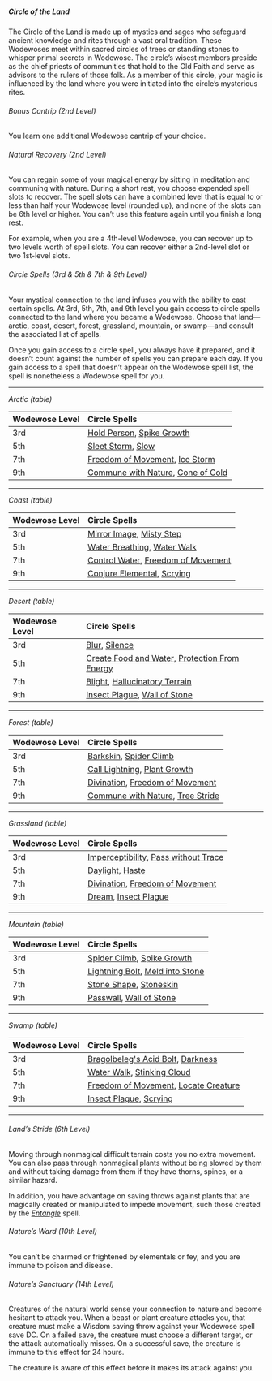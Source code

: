 ##### Circle of the Land

The Circle of the Land is made up of mystics and sages who safeguard ancient knowledge and rites through a vast oral tradition.
These Wodewoses meet within sacred circles of trees or standing stones to whisper primal secrets in Wodewose.
The circle’s wisest members preside as the chief priests of communities that hold to the Old Faith and serve as advisors to the rulers of those folk.
As a member of this circle, your magic is influenced by the land where you were initiated into the circle’s mysterious rites.

###### Bonus Cantrip (2nd Level)

You learn one additional Wodewose cantrip of your choice.

###### Natural Recovery (2nd Level)

You can regain some of your magical energy by sitting in meditation and communing with nature.
During a short rest, you choose expended spell slots to recover.
The spell slots can have a combined level that is equal to or less than half your Wodewose level (rounded up), and none of the slots can be 6th level or higher.
You can’t use this feature again until you finish a long rest.

For example, when you are a 4th-level Wodewose, you can recover up to two levels worth of spell slots.
You can recover either a 2nd-level slot or two 1st-level slots.

###### Circle Spells (3rd & 5th & 7th & 9th Level)

Your mystical connection to the land infuses you with the ability to cast certain spells.
At 3rd, 5th, 7th, and 9th level you gain access to circle spells connected to the land where you became a Wodewose.
Choose that land—arctic, coast, desert, forest, grassland, mountain, or swamp—and consult the associated list of spells.

Once you gain access to a circle spell, you always have it prepared, and it doesn’t count against the number of spells you can prepare each day.
If you gain access to a spell that doesn’t appear on the Wodewose spell list, the spell is nonetheless a Wodewose spell for you.

___
<!-- markdownlint-disable-next-line no-emphasis-as-heading -->
_Arctic (table)_

| Wodewose Level | Circle Spells                                                                                                                                   |
|:---------------|:------------------------------------------------------------------------------------------------------------------------------------------------|
| 3rd            | [Hold Person](#Hold_Person_hold_person), [Spike Growth](#Spike_Growth_spike_growth)                                                             |
| 5th            | [Sleet Storm](#Sleet_Storm_sleet_storm), [Slow](#Slow_slow)                                                                                     |
| 7th            | [Freedom of Movement](#Freedom_of_Movement_freedom_of_movement), [Ice Storm](#Ice_Storm_ice_storm)                                              |
| 9th            | [Commune with Nature](#Commune_with_Nature_commune_with_nature), [Cone of Cold](#Cone_of_Cold_cone_of_cold)                                     |

___
<!-- markdownlint-disable-next-line no-emphasis-as-heading -->
_Coast (table)_

| Wodewose Level | Circle Spells                                                                                                                                   |
|:---------------|:------------------------------------------------------------------------------------------------------------------------------------------------|
| 3rd            | [Mirror Image](#Mirror_Image_mirror_image), [Misty Step](#Misty_Step_misty_step)                                                                |
| 5th            | [Water Breathing](#Water_Breathing_water_breathing), [Water Walk](#Water_Walk_water_walk)                                                       |
| 7th            | [Control Water](#Control_Water_control_water), [Freedom of Movement](#Freedom_of_Movement_freedom_of_movement)                                  |
| 9th            | [Conjure Elemental](#Conjure_Elemental_conjure_elemental), [Scrying](#Scrying_scrying)                                                          |

___
<!-- markdownlint-disable-next-line no-emphasis-as-heading -->
_Desert (table)_

| Wodewose Level | Circle Spells                                                                                                                                   |
|:---------------|:------------------------------------------------------------------------------------------------------------------------------------------------|
| 3rd            | [Blur](#Blur_blur), [Silence](#Silence_silence)                                                                                                 |
| 5th            | [Create Food and Water](#Create_Food_and_Water_create_food_and_water), [Protection From Energy](#Protection_from_Energy_protection_from_energy) |
| 7th            | [Blight](#Blight_blight), [Hallucinatory Terrain](#Hallucinatory_Terrain_hallucinatory_terrain)                                                 |
| 9th            | [Insect Plague](#Insect_Plague_insect_plague), [Wall of Stone](#Wall_of_Stone_wall_of_stone)                                                    |

___

<!-- markdownlint-disable-next-line no-emphasis-as-heading -->
_Forest (table)_

| Wodewose Level | Circle Spells                                                                                                                                |
|:---------------|:---------------------------------------------------------------------------------------------------------------------------------------------|
| 3rd            | [Barkskin](#Barkskin_barkskin), [Spider Climb](#Spider_Climb_spider_climb)                                                                   |
| 5th            | [Call Lightning](#Call_Lightning_call_lightning), [Plant Growth](#Plant_Growth_plant_growth)                                                 |
| 7th            | [Divination](#Divination_divination), [Freedom of Movement](#Freedom_of_Movement_freedom_of_movement)                                        |
| 9th            | [Commune with Nature](#Commune_with_Nature_commune_with_nature), [Tree Stride](#Tree_Stride_tree_stride)                                     |

___
<!-- markdownlint-disable-next-line no-emphasis-as-heading -->
_Grassland (table)_

| Wodewose Level | Circle Spells                                                                                                                                |
|:---------------|:---------------------------------------------------------------------------------------------------------------------------------------------|
| 3rd            | [Imperceptibility](#Imperceptibility_imperceptibility), [Pass without Trace](#Pass_without_Trace_pass_without_trace)                         |
| 5th            | [Daylight](#Daylight_daylight), [Haste](#Haste_haste)                                                                                        |
| 7th            | [Divination](#Divination_divination), [Freedom of Movement](#Freedom_of_Movement_freedom_of_movement)                                        |
| 9th            | [Dream](#Dream_dream), [Insect Plague](#Insect_Plague_insect_plague)                                                                         |

___

<!-- markdownlint-disable-next-line no-emphasis-as-heading -->
_Mountain (table)_

| Wodewose Level | Circle Spells                                                                                                                                |
|:---------------|:---------------------------------------------------------------------------------------------------------------------------------------------|
| 3rd            | [Spider Climb](#Spider_Climb_spider_climb), [Spike Growth](#Spike_Growth_spike_growth)                                                       |
| 5th            | [Lightning Bolt](#Lightning_Bolt_lightning_bolt), [Meld into Stone](#Meld_into_Stone_meld_into_stone)                                       |
| 7th            | [Stone Shape](#Stone_Shape_stone_shape), [Stoneskin](#Stoneskin_stoneskin)                                                                   |
| 9th            | [Passwall](#Passwall_passwall), [Wall of Stone](#Wall_of_Stone_wall_of_stone)                                                                |

___
<!-- markdownlint-disable-next-line no-emphasis-as-heading -->
_Swamp (table)_

| Wodewose Level | Circle Spells                                                                                                                                |
|:---------------|:---------------------------------------------------------------------------------------------------------------------------------------------|
| 3rd | [Bragolbeleg's Acid Bolt](#Bragolbelegs_Acid_Bolt_bragolbelegs_acid_bolt), [Darkness](#Darkness_darkness)                                                |
| 5th | [Water Walk](#Water_Walk_water_walk), [Stinking Cloud](#Stinking_Cloud_stinking_cloud)                                                                  |
| 7th | [Freedom of Movement](#Freedom_of_Movement_freedom_of_movement), [Locate Creature](#Locate_Creature_locate_creature)                                    |
| 9th | [Insect Plague](#Insect_Plague_insect_plague), [Scrying](#Scrying_scrying)                                                                              |

___

###### Land’s Stride (6th Level)

Moving through nonmagical difficult terrain costs you no extra movement.
You can also pass through nonmagical plants without being slowed by them and without taking damage from them if they have thorns, spines, or a similar hazard.

In addition, you have advantage on saving throws against plants that are magically created or manipulated to impede movement, such those created by the _[<span class="spell">Entangle</span>](#Entangle_entangle)_ spell.

###### Nature’s Ward (10th Level)

You can’t be charmed or frightened by elementals or fey, and you are immune to poison and disease.

###### Nature’s Sanctuary (14th Level)

Creatures of the natural world sense your connection to nature and become hesitant to attack you.
When a beast or plant creature attacks you, that creature must make a Wisdom saving throw against your Wodewose spell save DC.
On a failed save, the creature must choose a different target, or the attack automatically misses.
On a successful save, the creature is immune to this effect for 24 hours.

The creature is aware of this effect before it makes its attack against you.
